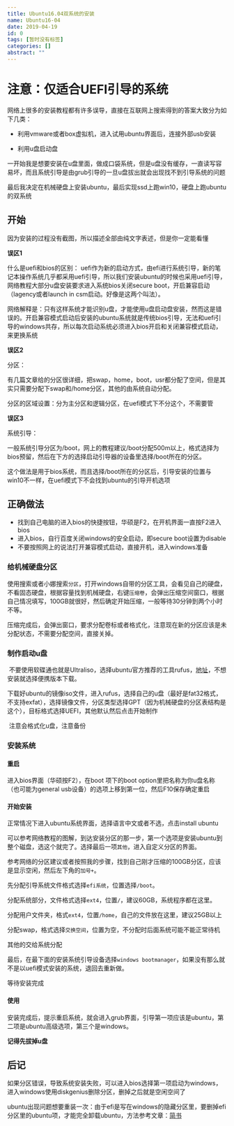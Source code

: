 ```yaml
---
title: Ubuntu16.04双系统的安装
name: Ubuntu16-04
date: 2019-04-19
id: 0
tags: [暂时没有标签]
categories: []
abstract: ""
---
```



# 注意：仅适合UEFI引导的系统

网络上很多的安装教程都有许多误导，直接在互联网上搜索得到的答案大致分为如下几类：

- 利用vmware或者box虚拟机，进入试用ubuntu界面后，连接外部usb安装

- 利用u盘启动盘<!--more-->

    

一开始我是想要安装在u盘里面，做成口袋系统，但是u盘没有缓存，一直读写容易坏，而且系统引导是由grub引导的一旦u盘拔出就会出现找不到引导系统的问题

最后我决定在机械硬盘上安装ubuntu，最后实现ssd上跑win10，硬盘上跑ubuntu的双系统

## 开始

因为安装的过程没有截图，所以描述全部由纯文字表述，但是你一定能看懂

**误区1**

什么是uefi和bios的区别：
	uefi作为新的启动方式，由efi进行系统引导，新的笔记本操作系统几乎都采用uefi引导，所以我们安装ubuntu的时候也采用uefi引导，网络教程大部分u盘安装要求进入系统bios关闭secure boot，开启兼容启动（lagency或者launch in csm启动。好像是这两个叫法）。

​	网络解释是：只有这样系统才能识别u盘，才能使用u盘启动盘安装，然而这是错误的。开启兼容模式启动后安装的ubuntu系统就是传统bios引导，无法和uefi引导的windows共存，所以每次启动系统必须进入bios开启和关闭兼容模式启动，来更换系统

**误区2**

分区：

​	有几篇文章给的分区很详细，把swap，home，boot，usr都分配了空间，但是其实只需要分配下swap和/home分区，其他的由系统自动分配。

分区的区域设置：分为主分区和逻辑分区，在uefi模式下不分这个，不需要管

**误区3**

系统引导：

​	一般系统引导分区为/boot，网上的教程建议/boot分配500m以上，格式选择为bios预留，然后在下方的选择启动引导器的设备里选择/boot所在的分区。

​	这个做法是用于bios系统，而且选择/boot所在的分区后，引导安装的位置与win10不一样，在uefi模式下不会找到ubuntu的引导开机选项

## 正确做法

- 找到自己电脑的进入bios的快捷按钮，华硕是F2，在开机界面一直按F2进入bios
- 进入bios，自行百度关闭windows的安全启动，即secure boot设置为disable
- 不要按照网上的说法打开兼容模式启动，直接开机，进入windows准备

### 给机械硬盘分区

​	使用搜索或者小娜搜索`分区`，打开windows自带的分区工具，会看见自己的硬盘，不看固态硬盘，根据容量找到机械硬盘，右键`压缩卷`，会弹出压缩空间窗口，根据自己情况填写，100GB就很好，然后确定开始压缩，一般等待30分钟到两个小时不等。

​	压缩完成后，会弹出窗口，要求分配卷标或者格式化，注意现在新的分区应该是未分配状态，不需要分配空间，直接关掉。

### 制作启动u盘

​	不要使用软碟通也就是Ultraliso，选择ubuntu官方推荐的工具rufus，[地址](http://rufus.ie/)，不想安装就选择便携版本下载。

​	下载好ubuntu的镜像iso文件，进入rufus，选择自己的u盘（最好是fat32格式，不支持exfat），选择镜像文件，分区类型选择GPT（因为机械硬盘的分区表结构是这个），目标格式选择UEFI，其他默认然后点击开始制作

​	注意会格式化u盘，注意备份

### 安装系统

#### 重启

进入bios界面（华硕按F2），在boot 项下的boot option里把名称为你u盘名称（也可能为general usb设备）的选项上移到第一位，然后F10保存确定重启

#### 开始安装

正常情况下进入ubuntu系统界面，选择语言中文或者不选，点击install ubuntu

可以参考网络教程的图解，到达安装分区的那一步，第一个选项是安装ubuntu到整个磁盘，选这个就完了。选择最后一项`其他`，进入自定义分区的界面。

参考网络的分区建议或者按照我的步骤，找到自己刚才压缩的100GB分区，应该是显示空闲，然后左下角的`加号+`。

先分配引导系统文件格式选择`efi系统`，位置选择`/boot`。

分配系统部分，文件格式选择`ext4`，位置`/`，建议60GB，系统程序都在这里。

分配用户文件夹，格式`ext4`，位置`/home`，自己的文件放在这里，建议25GB以上

分配swap，格式选择`交换空间`，位置为空，不分配时后面系统可能不能正常待机

其他的交给系统分配

最后，在最下面的安装系统引导设备选择`windows bootmanager`，如果没有那么就不是以uefi模式安装的系统，退回去重新做。

等待安装完成

#### 使用

安装完成后，提示重启系统，就会进入grub界面，引导第一项应该是ubuntu，第二项是ubuntu高级选项，第三个是windows。

**记得先拔掉u盘**



## 后记

如果分区错误，导致系统安装失败，可以进入bios选择第一项启动为windows，进入windows使用diskgenius删除分区，删掉之后就是空闲空间了

ubuntu出现问题想要重装一次：由于efi是写在windows的隐藏分区里，要删掉efi分区里的ubuntu项，才能完全卸载ubuntu，方法参考文章：[简书](https://www.jianshu.com/p/893c31c4fb19)

